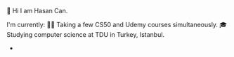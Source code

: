 👋 Hi I am Hasan Can.

I'm currently:
👨‍💻 Taking a few CS50 and Udemy courses simultaneously.
🎓 Studying computer science at TDU in Turkey, Istanbul.


-
<!--
**candizd/candizd** is a ✨ _special_ ✨ repository because its `README.md` (this file) appears on your GitHub profile.

Here are some ideas to get you started:

- 🔭 I’m currently working on ...
- 🌱 I’m currently learning ...
- 👯 I’m looking to collaborate on ...
- 🤔 I’m looking for help with ...
- 💬 Ask me about ...
- 📫 How to reach me: ...
- 😄 Pronouns: ...
- ⚡ Fun fact: ...
-->
